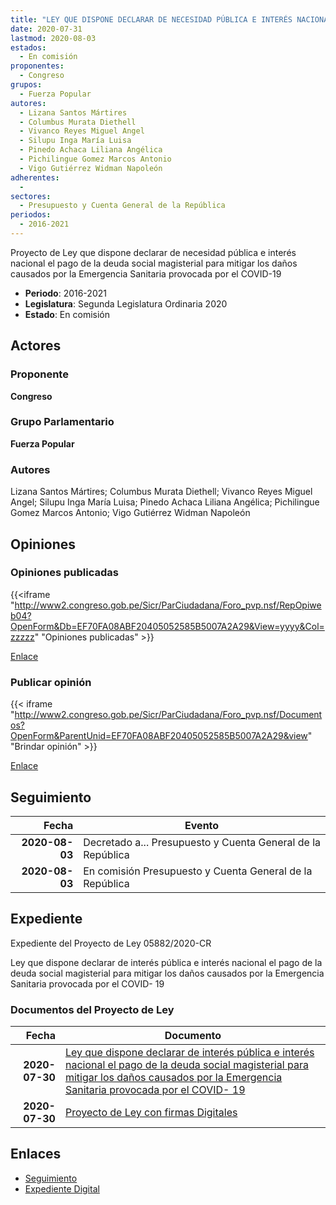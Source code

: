 ```yaml
---
title: "LEY QUE DISPONE DECLARAR DE NECESIDAD PÚBLICA E INTERÉS NACIONAL EL PAGO DE LA DEUDA SOCIAL MAGISTERIAL PARA MITIGAR LOS DAÑOS CAUSADOS POR LA EMERGENCIA SANITARIA PROVOCADA POR EL COVID-19"
date: 2020-07-31
lastmod: 2020-08-03
estados: 
  - En comisión
proponentes: 
  - Congreso
grupos: 
  - Fuerza Popular
autores: 
  - Lizana Santos Mártires
  - Columbus Murata Diethell
  - Vivanco Reyes Miguel Angel
  - Silupu Inga María Luisa
  - Pinedo Achaca Liliana Angélica
  - Pichilingue Gomez Marcos Antonio
  - Vigo Gutiérrez Widman Napoleón
adherentes: 
  - 
sectores: 
  - Presupuesto y Cuenta General de la República
periodos: 
  - 2016-2021
---
```


Proyecto de Ley que dispone declarar de necesidad pública e interés nacional el pago de la deuda social magisterial para mitigar los daños causados por la Emergencia Sanitaria provocada por el COVID-19

- **Periodo**: 2016-2021
- **Legislatura**: Segunda Legislatura Ordinaria 2020
- **Estado**: En comisión

## Actores

### Proponente

**Congreso**

### Grupo Parlamentario

**Fuerza Popular**

### Autores

Lizana Santos Mártires; Columbus Murata Diethell; Vivanco Reyes Miguel Angel; Silupu Inga María Luisa; Pinedo Achaca Liliana Angélica; Pichilingue Gomez Marcos Antonio; Vigo Gutiérrez Widman Napoleón


## Opiniones

### Opiniones publicadas

{{<iframe "http://www2.congreso.gob.pe/Sicr/ParCiudadana/Foro_pvp.nsf/RepOpiweb04?OpenForm&Db=EF70FA08ABF20405052585B5007A2A29&View=yyyy&Col=zzzzz" "Opiniones publicadas" >}}

[Enlace](http://www2.congreso.gob.pe/Sicr/ParCiudadana/Foro_pvp.nsf/RepOpiweb04?OpenForm&Db=EF70FA08ABF20405052585B5007A2A29&View=yyyy&Col=zzzzz)
### Publicar opinión

{{< iframe "http://www2.congreso.gob.pe/Sicr/ParCiudadana/Foro_pvp.nsf/Documentos?OpenForm&ParentUnid=EF70FA08ABF20405052585B5007A2A29&view" "Brindar opinión" >}}

[Enlace](http://www2.congreso.gob.pe/Sicr/ParCiudadana/Foro_pvp.nsf/Documentos?OpenForm&ParentUnid=EF70FA08ABF20405052585B5007A2A29&view)

## Seguimiento

| Fecha | Evento |
|------:|--------|
| **2020-08-03** | Decretado a... Presupuesto y Cuenta General de la República|
| **2020-08-03** | En comisión Presupuesto y Cuenta General de la República|


## Expediente

Expediente del Proyecto de Ley 05882/2020-CR

Ley que dispone declarar de interés pública e interés nacional el pago de la deuda social magisterial para mitigar los daños causados por la Emergencia Sanitaria provocada por el COVID- 19


### Documentos del Proyecto de Ley

| Fecha | Documento |
|------:|--------|
| **2020-07-30** | [Ley que dispone declarar de interés pública e interés nacional el pago de la deuda social magisterial para mitigar los daños causados por la Emergencia Sanitaria provocada por el COVID- 19](http://www.leyes.congreso.gob.pe/Documentos/2016_2021/Proyectos_de_Ley_y_de_Resoluciones_Legislativas/PL05882_20200730.pdf) |
| **2020-07-30** | [Proyecto de Ley con firmas Digitales](http://www.leyes.congreso.gob.pe/Documentos/2016_2021/Proyectos_de_Ley_y_de_Resoluciones_Legislativas/Proyectos_Firmas_digitales/PL05882..pdf) |

## Enlaces 

- [Seguimiento](http://www2.congreso.gob.pehttp://www2.congreso.gob.pe/Sicr/TraDocEstProc/CLProLey2016.nsf/f7fff46988ca05b1052578e100829cc7/2de77e8334b6fa5b052585b6007718c4?OpenDocument)
- [Expediente Digital](http://www2.congreso.gob.pehttp://www2.congreso.gob.pe/Sicr/TraDocEstProc/CLProLey2016.nsf/f7fff46988ca05b1052578e100829cc7/2de77e8334b6fa5b052585b6007718c4?OpenDocument&Click=05257FB7005EB655.eb71d0cf91d8294e05256cdf006b5706/$Body/0.1C6C)
